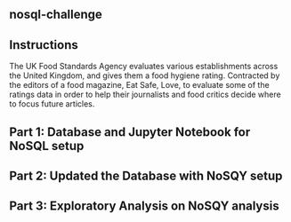 ## nosql-challenge

## Instructions
The UK Food Standards Agency evaluates various establishments across the United Kingdom, and gives them a food hygiene rating. Contracted by the editors of a food magazine, Eat Safe, Love, to evaluate some of the ratings data in order to help their journalists and food critics decide where to focus future articles.

## Part 1: Database and Jupyter Notebook for NoSQL setup

## Part 2: Updated the Database with NoSQY setup

## Part 3: Exploratory Analysis on NoSQY analysis 
